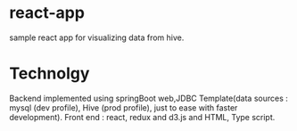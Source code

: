 # react-app
sample react app for visualizing data from hive.

# Technolgy 
Backend implemented using springBoot web,JDBC Template(data sources : mysql (dev profile), Hive (prod profile), just to ease with faster development).
Front end : react, redux and d3.js and HTML, Type script.



